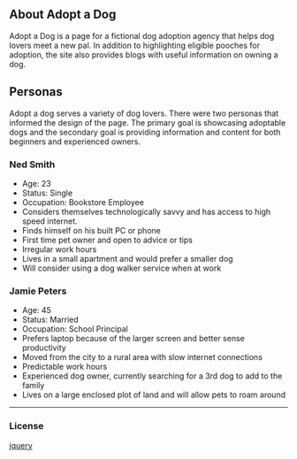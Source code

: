 ## About Adopt a Dog
Adopt a Dog is a page for a fictional dog adoption agency that helps dog lovers meet a new pal. In addition to highlighting eligible pooches for adoption, the site also provides blogs with useful information on owning a dog.
## Personas
Adopt a dog serves a variety of dog lovers. There were two personas that informed
the design of the page. The primary goal is showcasing adoptable dogs and the secondary goal is providing information and content for both beginners and experienced owners.
### Ned Smith
+ Age: 23
+ Status: Single
+ Occupation: Bookstore Employee
+ Considers themselves technologically savvy and has access to high speed internet.
+ Finds himself on his built PC or phone  
+ First time pet owner and open to advice or tips
+ Irregular work hours
+ Lives in a small apartment and would prefer a smaller dog
+ Will consider using a dog walker service when at work
### Jamie Peters
+ Age: 45
+ Status: Married
+ Occupation: School Principal
+ Prefers laptop because of the larger screen and better sense productivity
+ Moved from the city to a rural area with slow internet connections
+ Predictable work hours
+ Experienced dog owner, currently searching for a 3rd dog to add to the family
+ Lives on a large enclosed plot of land and will allow pets to roam around
---
### License
[jquery](https://code.jquery.com/)
